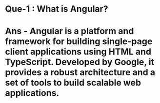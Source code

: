 # Que-1 : What is Angular?

# Ans - Angular is a platform and framework for building single-page client applications using HTML and TypeScript. Developed by Google, it provides a robust architecture and a set of tools to build scalable web applications.
